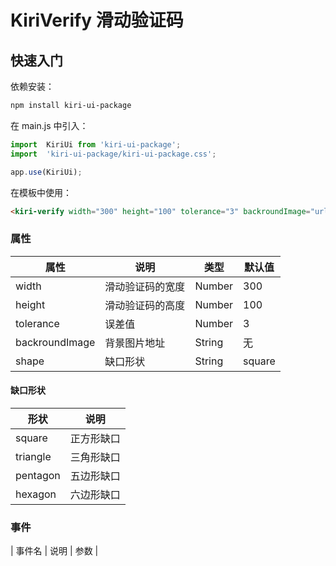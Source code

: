 # KiriVerify 滑动验证码

## 快速入门
依赖安装：
```bash
npm install kiri-ui-package
```
在 main.js 中引入：
```javascript
import  KiriUi from 'kiri-ui-package';
import  'kiri-ui-package/kiri-ui-package.css';

app.use(KiriUi);
```
在模板中使用：
```html
<kiri-verify width="300" height="100" tolerance="3" backroundImage="url" @success="onSuccess"></kiri-verify>
```

### 属性
| 属性 | 说明 | 类型 | 默认值 |
| --- | --- | --- | --- |
| width | 滑动验证码的宽度 | Number | 300 |
| height | 滑动验证码的高度 | Number | 100 |
| tolerance | 误差值 | Number | 3 |
| backroundImage | 背景图片地址 | String | 无 |
| shape | 缺口形状 | String | square |

#### 缺口形状
| 形状 | 说明 |
| --- | --- |
| square | 正方形缺口 |
| triangle | 三角形缺口 |
| pentagon | 五边形缺口 |
| hexagon | 六边形缺口 |

### 事件
| 事件名 | 说明 | 参数 |


